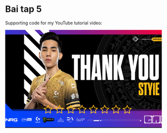 # Bai tap 5

Supporting code for my YouTube tutorial video:

[![Image.png](https://raw.githubusercontent.com/pals2610/BaiTap5/main/gamcut.png)](https://www.youtube.com/watch?v=7q0ddb8sO_o)
